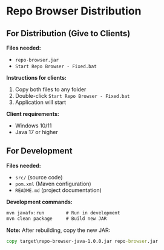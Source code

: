 # Repo Browser Distribution

## For Distribution (Give to Clients)

**Files needed:**
- `repo-browser.jar`
- `Start Repo Browser - Fixed.bat`

**Instructions for clients:**
1. Copy both files to any folder
2. Double-click `Start Repo Browser - Fixed.bat`
3. Application will start

**Client requirements:**
- Windows 10/11
- Java 17 or higher

## For Development

**Files needed:**
- `src/` (source code)
- `pom.xml` (Maven configuration)
- `README.md` (project documentation)

**Development commands:**
```cmd
mvn javafx:run        # Run in development
mvn clean package     # Build new JAR
```

**Note:** After rebuilding, copy the new JAR:
```cmd
copy target\repo-browser-java-1.0.0.jar repo-browser.jar
```